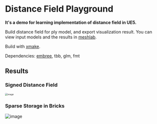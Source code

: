 # Distance Field Playground

**It's a demo for learning implementation of distance field in UE5.**

Build distance field for ply model, and export visualization result. You can view input models and the results in [meshlab](http://www.meshlab.net). 

Build with [xmake](https://xmake.io/#/zh-cn/).

Dependencies: [embree](https://www.embree.org/), tbb, glm, fmt

## Results

### Signed Distance Field

<img src="https://user-images.githubusercontent.com/53137814/182846010-00705d34-1101-4d53-b542-4d23b64e50c1.png" alt="image" style="zoom:50%;" />

### Sparse Storage in Bricks

![image](https://user-images.githubusercontent.com/53137814/183001680-53881e36-cecf-4b04-80e2-9acebc98102d.png)
